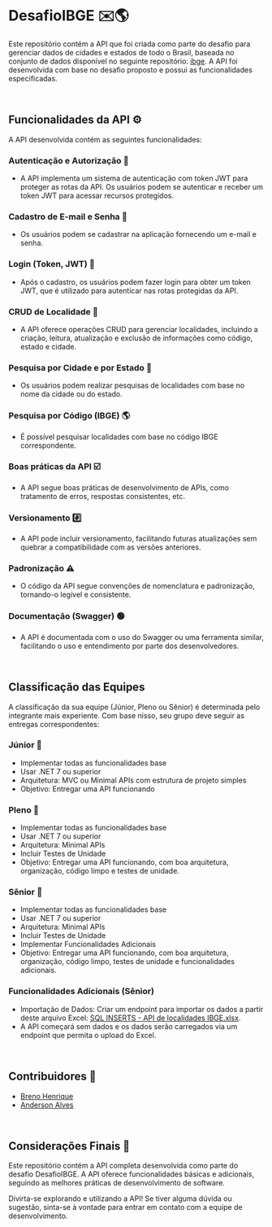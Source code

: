 # DesafioIBGE :envelope::earth_americas:

Este repositório contém a API que foi criada como parte do desafio para gerenciar dados de cidades e estados de todo o Brasil, baseada no conjunto de dados disponível no seguinte repositório: [ibge](https://github.com/andrebaltieri/ibge). A API foi desenvolvida com base no desafio proposto e possui as funcionalidades especificadas.

<br>

## Funcionalidades da API :gear:

A API desenvolvida contém as seguintes funcionalidades:

### Autenticação e Autorização :closed_lock_with_key:
- A API implementa um sistema de autenticação com token JWT para proteger as rotas da API. Os usuários podem se autenticar e receber um token JWT para acessar recursos protegidos.

### Cadastro de E-mail e Senha :e-mail:
- Os usuários podem se cadastrar na aplicação fornecendo um e-mail e senha.

### Login (Token, JWT) :key:
- Após o cadastro, os usuários podem fazer login para obter um token JWT, que é utilizado para autenticar nas rotas protegidas da API.

### CRUD de Localidade :pushpin:
- A API oferece operações CRUD para gerenciar localidades, incluindo a criação, leitura, atualização e exclusão de informações como código, estado e cidade.

### Pesquisa por Cidade e por Estado :round_pushpin:
- Os usuários podem realizar pesquisas de localidades com base no nome da cidade ou do estado.

### Pesquisa por Código (IBGE) :earth_americas:
- É possível pesquisar localidades com base no código IBGE correspondente.

### Boas práticas da API :ballot_box_with_check:
- A API segue boas práticas de desenvolvimento de APIs, como tratamento de erros, respostas consistentes, etc.

### Versionamento :hash:
- A API pode incluir versionamento, facilitando futuras atualizações sem quebrar a compatibilidade com as versões anteriores.

### Padronização :warning:
- O código da API segue convenções de nomenclatura e padronização, tornando-o legível e consistente.

### Documentação (Swagger) :green_circle:
- A API é documentada com o uso do Swagger ou uma ferramenta similar, facilitando o uso e entendimento por parte dos desenvolvedores.

<br>

## Classificação das Equipes 

A classificação da sua equipe (Júnior, Pleno ou Sênior) é determinada pelo integrante mais experiente. Com base nisso, seu grupo deve seguir as entregas correspondentes:

### Júnior :baby:

- Implementar todas as funcionalidades base
- Usar .NET 7 ou superior
- Arquitetura: MVC ou Minimal APIs com estrutura de projeto simples
- Objetivo: Entregar uma API funcionando

### Pleno :man:

- Implementar todas as funcionalidades base
- Usar .NET 7 ou superior
- Arquitetura: Minimal APIs
- Incluir Testes de Unidade
- Objetivo: Entregar uma API funcionando, com boa arquitetura, organização, código limpo e testes de unidade.

### Sênior :older_man:

- Implementar todas as funcionalidades base
- Usar .NET 7 ou superior
- Arquitetura: Minimal APIs
- Incluir Testes de Unidade
- Implementar Funcionalidades Adicionais
- Objetivo: Entregar uma API funcionando, com boa arquitetura, organização, código limpo, testes de unidade e funcionalidades adicionais.

### Funcionalidades Adicionais (Sênior)

- Importação de Dados: Criar um endpoint para importar os dados a partir deste arquivo Excel: [SQL INSERTS - API de localidades IBGE.xlsx](https://github.com/andrebaltieri/ibge/blob/main/SQL%20INSERTS%20-%20API%20de%20localidades%20IBGE.xlsx).
- A API começará sem dados e os dados serão carregados via um endpoint que permita o upload do Excel.

<br>

## Contribuidores :busts_in_silhouette:

- [Breno Henrique](https://github.com/brenonsc)
- [Anderson Alves](https://github.com/ander-alves)

<br>

## Considerações Finais :checkered_flag:

Este repositório contém a API completa desenvolvida como parte do desafio DesafioIBGE. A API oferece funcionalidades básicas e adicionais, seguindo as melhores práticas de desenvolvimento de software.

Divirta-se explorando e utilizando a API! Se tiver alguma dúvida ou sugestão, sinta-se à vontade para entrar em contato com a equipe de desenvolvimento.